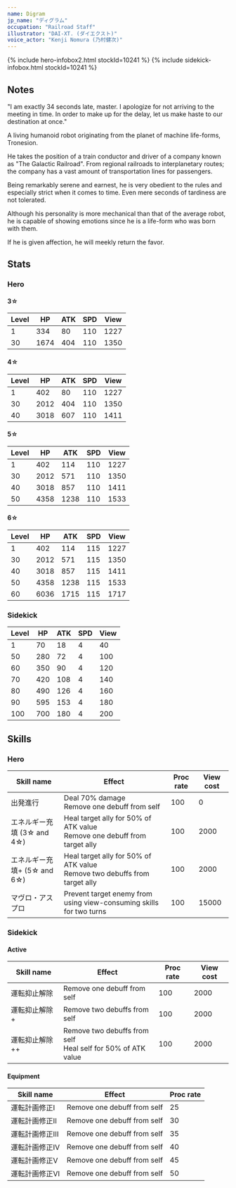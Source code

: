 ```yaml
---
name: Digram
jp_name: "ディグラム"
occupation: "Railroad Staff"
illustrator: "DAI-XT. (ダイエクスト)"
voice_actor: "Kenji Nomura (乃村健次)"
---
```


{% include hero-infobox2.html stockId=10241 %}
{% include sidekick-infobox.html stockId=10241 %}

## Notes

"I am exactly 34 seconds late, master. I apologize for not arriving to the meeting in time. In order to make up for the delay, let us make haste to our destination at once."

A living humanoid robot originating from the planet of machine life-forms, Tronesion.

He takes the position of a train conductor and driver of a company known as "The Galactic Railroad". From regional railroads to interplanetary routes; the company has a vast amount of transportation lines for passengers.

Being remarkably serene and earnest, he is very obedient to the rules and especially strict when it comes to time. Even mere seconds of tardiness are not tolerated.

Although his personality is more mechanical than that of the average robot, he is capable of showing emotions since he is a life-form who was born with them.

If he is given affection, he will meekly return the favor.

## Stats

### Hero

#### 3☆

| Level 	| HP   	| ATK  	| SPD 	| View 	|
|-------	|------	|------	|-----	|------	|
| 1     	| 334  	| 80  	| 110 	| 1227 	|
| 30    	| 1674 	| 404 	| 110 	| 1350 	|

#### 4☆

| Level 	| HP   	| ATK  	| SPD 	| View 	|
|-------	|------	|------	|-----	|------	|
| 1     	| 402  	| 80  	| 110 	| 1227 	|
| 30    	| 2012 	| 404 	| 110 	| 1350 	|
| 40    	| 3018 	| 607 	| 110 	| 1411 	|

#### 5☆

| Level 	| HP   	| ATK  	| SPD 	| View 	|
|-------	|------	|------	|-----	|------	|
| 1     	| 402  	| 114  	| 110 	| 1227 	|
| 30    	| 2012 	| 571 	| 110 	| 1350 	|
| 40    	| 3018 	| 857 	| 110 	| 1411 	|
| 50    	| 4358 	| 1238 	| 110 	| 1533 	|

#### 6☆

| Level 	| HP   	| ATK  	| SPD 	| View 	|
|-------	|------	|------	|-----	|------	|
| 1     	| 402  	| 114  	| 115 	| 1227 	|
| 30    	| 2012 	| 571 	| 115 	| 1350 	|
| 40    	| 3018 	| 857 	| 115 	| 1411 	|
| 50    	| 4358 	| 1238 	| 115 	| 1533 	|
| 60    	| 6036 	| 1715 	| 115 	| 1717 	|

### Sidekick

| Level 	| HP   	| ATK  	| SPD 	| View 	|
|-------	|------	|------	|-----	|------	|
| 1     	| 70  	| 18  	| 4    	| 40   	|
| 50    	| 280 	| 72  	| 4   	| 100 	|
| 60    	| 350 	| 90  	| 4   	| 120 	|
| 70    	| 420 	| 108 	| 4    	| 140 	|
| 80    	| 490 	| 126 	| 4    	| 160   |
| 90    	| 595 	| 153 	| 4    	| 180 	|
| 100    	| 700 	| 180 	| 4    	| 200 	|

## Skills

### Hero

| Skill name                                	| Effect                                               	| Proc rate 	| View cost 	|
|-------------------------------------------	|------------------------------------------------------	|-----------	|-----------	|
| 出発進行                      	| Deal 70% damage<br>Remove one debuff from self   	| 100       	| 0         	|
| エネルギー充填 (3☆ and 4☆)                   	| Heal target ally for 50% of ATK value<br>Remove one debuff from target ally 	| 100       	| 2000      	|
| エネルギー充填+ (5☆ and 6☆)                   	| Heal target ally for 50% of ATK value<br>Remove two debuffs from target ally 	| 100       	| 2000      	|
| マヴロ・アスプロ 	| Prevent target enemy from using view-consuming skills for two turns    	| 100       	| 15000      	|
  
### Sidekick

#### Active

| Skill name       	| Effect                                               	| Proc rate 	| View cost 	|
|------------------	|------------------------------------------------------	|-----------	|-----------	|
| 運転抑止解除   	| Remove one debuff from self 	| 100       	| 2000      	|
| 運転抑止解除+  	| Remove two debuffs from self 	| 100       	| 2000      	|
| 運転抑止解除++ 	| Remove two debuffs from self<br>Heal self for 50% of ATK value 	| 100       	| 2000      	|

#### Equipment

| Skill name       	| Effect                                               	| Proc rate 	|
|------------------	|------------------------------------------------------	|-----------	|
| 運転計画修正Ⅰ   | Remove one debuff from self 	| 25       	|
| 運転計画修正Ⅱ  	| Remove one debuff from self 	| 30       	|
| 運転計画修正Ⅲ 	| Remove one debuff from self 	| 35       	|
| 運転計画修正Ⅳ 	| Remove one debuff from self 	| 40       	|
| 運転計画修正Ⅴ 	| Remove one debuff from self 	| 45       	|
| 運転計画修正Ⅵ 	| Remove one debuff from self 	| 50       	|
